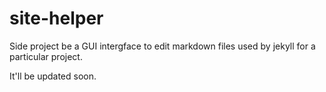 # site-helper
Side project be a GUI intergface to edit markdown files used by jekyll for a particular project.

It'll be updated soon.
